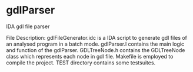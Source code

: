 # gdlParser
IDA gdl file parser

File Description:
gdlFileGenerator.idc is a IDA script to generate gdl files of an analysed program in a batch mode.
gdlParser.l contains the main logic and function of the gdlParser.
GDLTreeNode.h contains the GDLTreeNode class which represents each node in gdl file.
Makefile is employed to compile the project.
TEST directory contains some testsuites.
